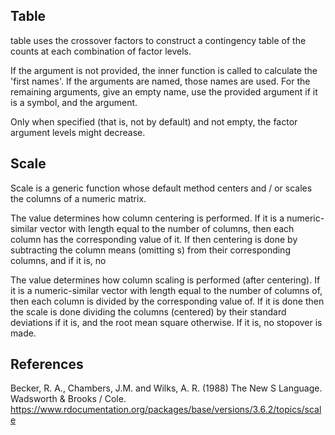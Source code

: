 ## Table

table uses the crossover factors to construct a contingency table of the counts at each combination of factor levels.

If the argument is not provided, the inner function is called to calculate the 'first names'. If the arguments are named, those names are used. For the remaining arguments, give an empty name, use the provided argument if it is a symbol, and the argument.

Only when specified (that is, not by default) and not empty, the factor argument levels might decrease.

## Scale

Scale is a generic function whose default method centers and / or scales the columns of a numeric matrix.

The value determines how column centering is performed. If it is a numeric-similar vector with length equal to the number of columns, then each column has the corresponding value of it. If then centering is done by subtracting the column means (omitting s) from their corresponding columns, and if it is, no

The value determines how column scaling is performed (after centering). If it is a numeric-similar vector with length equal to the number of columns of, then each column is divided by the corresponding value of. If it is done then the scale is done dividing the columns (centered) by their standard deviations if it is, and the root mean square otherwise. If it is, no stopover is made.

## References
Becker, R. A., Chambers, J.M. and Wilks, A. R. (1988) The New S Language. Wadsworth & Brooks / Cole. https://www.rdocumentation.org/packages/base/versions/3.6.2/topics/scale